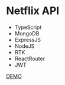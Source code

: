 # Netflix API

- TypeScript
- MongoDB
- ExpressJS
- NodeJS
- RTK
- ReactRouter
- JWT

[DEMO](https://netflix-mern-ts.vercel.app)
